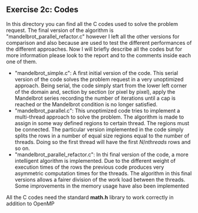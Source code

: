 ## Exercise 2c: Codes

In this directory you can find all the C codes used to solve the problem request. The final version of the algorithm is "mandelbrot_parallel_refactor.c" however I left all the other versions for comparison and also because are used to test the different performances of the different approaches.
Now I will briefly describe all the codes but for more information please look to the report and to the comments inside each one of them.

- "mandelbrot_simple.c": A first initial version of the code. This serial version of the code solves the problem request in a very unoptimized approach. Being serial, the code simply start from the lower left corner of the domain and, section by section (or pixel by pixel), apply the Mandelbrot series recording the number of iterations until a cap is reached or the Mandelbrot condition is no longer satisfied. 
- "mandelbrot_parallel.c": This unoptimized code tries to implement a multi-thread approach to solve the problem. The algorithm is made to assign in some way defined regions to certain thread. The regions must be connected. The particular version implemented in the code simply splits the rows in a number of equal size regions equal to the number of threads. Doing so the first thread will have the first $N/nthreads$ rows and so on.
- "mandelbrot_parallel_refactor.c": In thi final version of the code, a more intelligent algorithm is implemented. Due to the different weight of execution times of the rows the previous code produces very asymmetric computation times for the threads. The algorithm in this final versions allows a fairer division of the work load between the threads. Some improvements in the memory usage have also been implemented

All the C codes need the standard **math.h** library to work correctly in addition to OpenMP  
